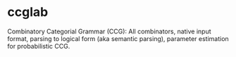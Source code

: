 # ccglab
Combinatory Categorial Grammar (CCG): All combinators, native input format, parsing to logical form (aka semantic parsing), parameter estimation for probabilistic CCG.
